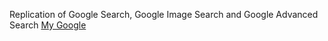 Replication of Google Search, Google Image Search and Google Advanced Search
<a href = "https://siddhanth339.github.io/Google/index.html">My Google</a>
